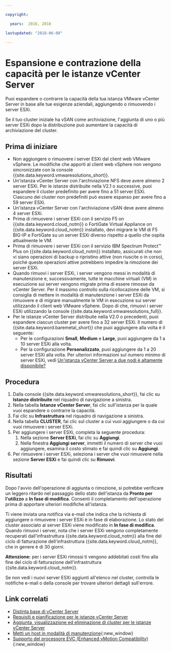 ```yaml
---

copyright:

  years:  2016, 2018

lastupdated: "2018-06-08"

---
```


# Espansione e contrazione della capacità per le istanze vCenter Server

Puoi espandere o contrarre la capacità della tua istanza VMware vCenter Server in base alle tue esigenze aziendali, aggiungendo o rimuovendo i server ESXi.

Se il tuo cluster iniziale ha vSAN come archiviazione, l'aggiunta di uno o più server ESXi dopo la distribuzione può aumentare la capacità di archiviazione del cluster.

## Prima di iniziare

* Non aggiungere o rimuovere i server ESXi dal client web VMware vSphere. Le modifiche che apporti al client web vSphere non vengono sincronizzate con la console {{site.data.keyword.vmwaresolutions_short}}.
* Un'istanza vCenter Server con l'archiviazione NFS deve avere almeno 2 server ESXi. Per le istanze distribuite nella V2.1 o successive, puoi espandere il cluster predefinito per avere fino a 51 server ESXi. Ciascuno dei cluster non predefiniti può essere espanso per avere fino a 59 server ESXi.
* Un'istanza vCenter Server con l'archiviazione vSAN deve avere almeno 4 server ESXi.
* Prima di rimuovere i server ESXi con il servizio F5 on {{site.data.keyword.cloud_notm}} o FortiGate Virtual Appliance on {{site.data.keyword.cloud_notm}} installato, devi migrare le VM di F5 BIG-IP e FortiGate su un server ESXi diverso rispetto a quello che ospita attualmente le VM.
* Prima di rimuovere i server ESXi con il servizio IBM Spectrum Protect&trade; Plus on {{site.data.keyword.cloud_notm}} installato, assicurati che non vi siano operazioni di backup o ripristino attive (non riuscite o in corso), poiché queste operazioni attive potrebbero impedire la rimozione dei server ESXi.
* Quando rimuovi i server ESXi, i server vengono messi in modalità di manutenzione e, successivamente, tutte le macchine virtuali (VM) in esecuzione sui server vengono migrate prima di essere rimosse da vCenter Server. Per il massimo controllo sulla ricollocazione delle VM, si consiglia di mettere in modalità di manutenzione i server ESXi da rimuovere e di migrare manualmente le VM in esecuzione sui server utilizzando il client web VMware vSphere. Dopo di che, rimuovi i server ESXi utilizzando la console {{site.data.keyword.vmwaresolutions_full}}.
* Per le istanze vCenter Server distribuite nella V2.0 o precedenti, puoi espandere ciascun cluster per avere fino a 32 server ESXi. Il numero di {{site.data.keyword.baremetal_short}} che puoi aggiungere alla volta è il seguente:
   * Per le configurazioni **Small**, **Medium** e **Large**, puoi aggiungere da 1 a 10 server ESXi alla volta.
   * Per la configurazione **Personalizzato**, puoi aggiungere da 1 a 20 server ESXi alla volta. Per ulteriori informazioni sul numero minimo di server ESXi, vedi [Un'istanza vCenter Server a due nodi è altamente disponibile?](../vmonic/faq.html#is-a-two-node-vcenter-server-instance-highly-available-)

## Procedura

1. Dalla console {{site.data.keyword.vmwaresolutions_short}}, fai clic su **Istanze distribuite** nel riquadro di navigazione a sinistra.
2. Nella tabella **Istanze vCenter Server**, fai clic sull'istanza per la quale vuoi espandere o contrarre la capacità.
3. Fai clic su **Infrastruttura** nel riquadro di navigazione a sinistra.
4. Nella tabella **CLUSTER**, fai clic sul cluster a cui vuoi aggiungere o da cui vuoi rimuovere i server ESXi.
5. Per aggiungere i server ESXi, completa la seguente procedura:
   1. Nella sezione **Server ESXi**, fai clic su **Aggiungi**.
   2. Nella finestra **Aggiungi server**, immetti il numero di server che vuoi aggiungere, esamina il costo stimato e fai quindi clic su **Aggiungi**.
6. Per rimuovere i server ESXi, seleziona i server che vuoi rimuovere nella sezione **Server ESXi** e fai quindi clic su **Rimuovi**.

## Risultati

Dopo l'avvio dell'operazione di aggiunta o rimozione, si potrebbe verificare un leggero ritardo nel passaggio dello stato dell'istanza da **Pronto per l'utilizzo** a **In fase di modifica**. Consenti il completamento dell'operazione prima di apportare ulteriori modifiche all'istanza.

Ti viene inviata una notifica via e-mail che indica che la richiesta di aggiungere o rimuovere i server ESXi è in fase di elaborazione. Lo stato del cluster associato ai server ESXi viene modificato in **In fase di modifica**. Quando rimuovi i server, nota che i server ESXi vengono completamente recuperati dall'infrastruttura {{site.data.keyword.cloud_notm}} alla fine del ciclo di fatturazione dell'infrastruttura {{site.data.keyword.cloud_notm}}, che in genere è di 30 giorni.

**Attenzione:** per i server ESXi rimossi ti vengono addebitati costi fino alla fine del ciclo di fatturazione dell'infrastruttura {{site.data.keyword.cloud_notm}}.

Se non vedi i nuovi server ESXi aggiunti all'elenco nel cluster, controlla le notifiche e-mail o della console per trovare ulteriori dettagli sull'errore.

## Link correlati

* [Distinta base di vCenter Server](vc_bom.html)
* [Requisiti e pianificazione per le istanze vCenter Server](vc_planning.html)
* [Aggiunta, visualizzazione ed eliminazione di cluster per le istanze vCenter Server](vc_addingviewingclusters.html)
* [Metti un host in modalità di manutenzione](http://pubs.vmware.com/vsphere-60/index.jsp?topic=%2Fcom.vmware.vsphere.resmgmt.doc%2FGUID-8F705E83-6788-42D4-93DF-63A2B892367F.html){:new_window}
* [Supporto del processore EVC (Enhanced vMotion Compatibility)](https://kb.vmware.com/selfservice/microsites/search.do?language=en_US&cmd=displayKC&externalId=1003212){:new_window}
